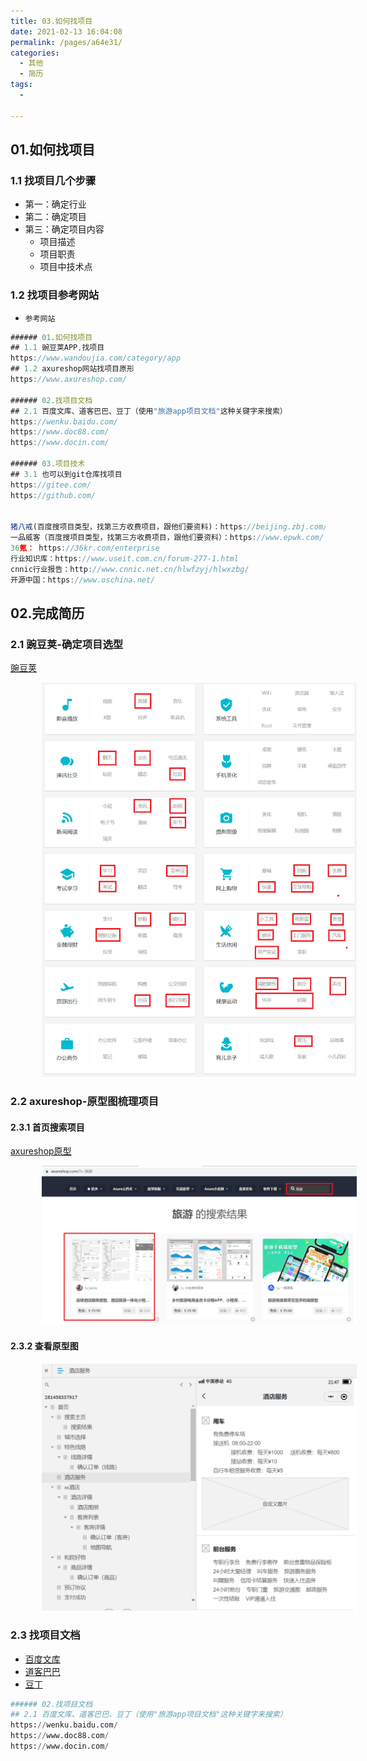 ```yaml
---
title: 03.如何找项目
date: 2021-02-13 16:04:08
permalink: /pages/a64e31/
categories:
  - 其他
  - 简历
tags:
  - 

---
```


## 01.如何找项目

### 1.1 找项目几个步骤

- 第一：确定行业
- 第二：确定项目
- 第三：确定项目内容
     - 项目描述
     - 项目职责
     - 项目中技术点

### 1.2 找项目参考网站

- `参考网站`

```javascript
###### 01.如何找项目
## 1.1 豌豆荚APP,找项目
https://www.wandoujia.com/category/app
## 1.2 axureshop网站找项目原形
https://www.axureshop.com/

###### 02.找项目文档 
## 2.1 百度文库、道客巴巴、豆丁（使用"旅游app项目文档"这种关键字来搜索）
https://wenku.baidu.com/
https://www.doc88.com/
https://www.docin.com/

###### 03.项目技术
## 3.1 也可以到git仓库找项目
https://gitee.com/    
https://github.com/  


猪八戒(百度搜项目类型，找第三方收费项目，跟他们要资料)：https://beijing.zbj.com/
一品威客（百度搜项目类型，找第三方收费项目，跟他们要资料）：https://www.epwk.com/
36氪： https://36kr.com/enterprise
行业知识库：https://www.useit.com.cn/forum-277-1.html
cnnic行业报告：http://www.cnnic.net.cn/hlwfzyj/hlwxzbg/
开源中国：https://www.oschina.net/
```

## 02.完成简历

### 2.1 豌豆荚-确定项目选型

[豌豆荚](https://www.wandoujia.com/category/app)

<img src="./assets/image-20210201103733344.png" style="width: 800px; margin-left: 50px;"> </img>

### 2.2 axureshop-原型图梳理项目

#### 2.3.1 首页搜索项目

[axureshop原型](https://www.axureshop.com/)

<img src="./assets/image-20210201104303023.png" style="width: 800px; margin-left: 50px;"> </img>

#### 2.3.2 查看原型图

<img src="./assets/image-20210201104159939.png" style="width: 600px; margin-left: 50px;"> </img>

### 2.3 找项目文档

- [百度文库](https://wenku.baidu.com/)
- [道客巴巴](https://www.doc88.com/)
- [豆丁](https://www.docin.com/)

```python
###### 02.找项目文档 
## 2.1 百度文库、道客巴巴、豆丁（使用"旅游app项目文档"这种关键字来搜索）
https://wenku.baidu.com/
https://www.doc88.com/
https://www.docin.com/
```